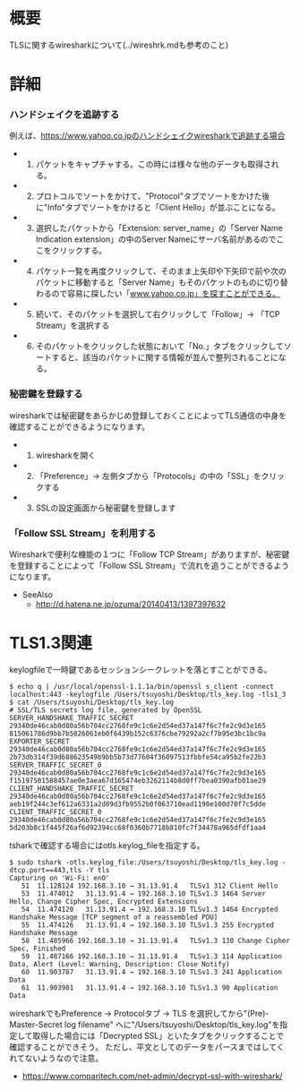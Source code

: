 # 概要
TLSに関するwiresharkについて(../wireshrk.mdも参考のこと)

# 詳細

### ハンドシェイクを追跡する
例えば、https://www.yahoo.co.jpのハンドシェイクwiresharkで追跡する場合
- 1. パケットをキャプチャする。この時には様々な他のデータも取得される。
- 2. プロトコルでソートをかけて、"Protocol"タブでソートをかけた後に"Info"タブでソートをかけると「Client Hello」が並ぶことになる。
- 3. 選択したパケットから「Extension: server_name」の「Server Name Indication extension」の中のServer Nameにサーバ名前があるのでここをクリックする。
- 4. パケット一覧を再度クリックして、そのまま上矢印や下矢印で前や次のパケットに移動すると「Server Name」もそのパケットのものに切り替わるので容易に探したい「www.yahoo.co.jp」を探すことができる。
- 5. 続いて、そのパケットを選択して右クリックして「Follow」-> 「TCP Stream」を選択する
- 6. そのパケットをクリックした状態において「No.」タブをクリックしてソートすると、該当のパケットに関する情報が並んで整列されることになる。

### 秘密鍵を登録する
wiresharkでは秘密鍵をあらかじめ登録しておくことによってTLS通信の中身を確認することができるようになります。
- 1. wiresharkを開く
- 2. 「Preference」-> 左側タブから「Protocols」の中の「SSL」をクリックする
- 3. SSLの設定画面から秘密鍵を登録します

### 「Follow SSL Stream」を利用する
Wiresharkで便利な機能の１つに「Follow TCP Stream」がありますが、秘密鍵を登録することによって「Follow SSL Stream」で流れを追うことができるようになります。

- SeeAlso
  - http://d.hatena.ne.jp/ozuma/20140413/1397397632


# TLS1.3関連
keylogfileで一時鍵であるセッションシークレットを落とすことができる。
```
$ echo q | /usr/local/openssl-1.1.1a/bin/openssl s_client -connect localhost:443 -keylogfile /Users/tsuyoshi/Desktop/tls_key.log -tls1_3
$ cat /Users/tsuyoshi/Desktop/tls_key.log
# SSL/TLS secrets log file, generated by OpenSSL
SERVER_HANDSHAKE_TRAFFIC_SECRET 29340de46cab0d80a56b704cc2768fe9c1c6e2d54ed37a147f6c7fe2c9d3e165 815061786d9bb7b5826061eb0f6439b152c6376cbe79292a2cf7b95e3bc1bc9a
EXPORTER_SECRET 29340de46cab0d80a56b704cc2768fe9c1c6e2d54ed37a147f6c7fe2c9d3e165 2b73db314f39d688623549b9bb5b73d77604f36097513fbbfe54ca95b2fe22b3
SERVER_TRAFFIC_SECRET_0 29340de46cab0d80a56b704cc2768fe9c1c6e2d54ed37a147f6c7fe2c9d3e165 f15197501588457ae0e3aea67d165474eb3262114b8d0ff7bea0390afb01ae29
CLIENT_HANDSHAKE_TRAFFIC_SECRET 29340de46cab0d80a56b704cc2768fe9c1c6e2d54ed37a147f6c7fe2c9d3e165 aeb19f244c3ef612a6331a2d89d3fb9552b0f063710ead1190e100d70f7c5dde
CLIENT_TRAFFIC_SECRET_0 29340de46cab0d80a56b704cc2768fe9c1c6e2d54ed37a147f6c7fe2c9d3e165 5d203b8c1f445f26af6d92394cc68f0360b7718b810fc7f34478a965dfdf1aa4
```

tsharkで確認する場合にはotls.keylog_fileを指定する。
```
$ sudo tshark -otls.keylog_file:/Users/tsuyoshi/Desktop/tls_key.log -dtcp.port==443,tls -Y tls
Capturing on 'Wi-Fi: en0'
   51  11.128124 192.168.3.10 → 31.13.91.4   TLSv1 312 Client Hello
   53  11.474012   31.13.91.4 → 192.168.3.10 TLSv1.3 1464 Server Hello, Change Cipher Spec, Encrypted Extensions
   54  11.474120   31.13.91.4 → 192.168.3.10 TLSv1.3 1464 Encrypted Handshake Message [TCP segment of a reassembled PDU]
   55  11.474126   31.13.91.4 → 192.168.3.10 TLSv1.3 255 Encrypted Handshake Message
   58  11.485966 192.168.3.10 → 31.13.91.4   TLSv1.3 130 Change Cipher Spec, Finished
   59  11.487166 192.168.3.10 → 31.13.91.4   TLSv1.3 114 Application Data, Alert (Level: Warning, Description: Close Notify)
   60  11.903787   31.13.91.4 → 192.168.3.10 TLSv1.3 241 Application Data
   61  11.903901   31.13.91.4 → 192.168.3.10 TLSv1.3 90 Application Data
```

wiresharkでもPreference -> Protocolタブ -> TLS を選択してから"(Pre)-Master-Secret log filename" へに"/Users/tsuyoshi/Desktop/tls_key.log"を指定して取得した場合には「Decrypted SSL」といたタブをクリックすることで確認することができそう。
ただし、平文としてのデータをパースまではしてくれてないようなので注意。
- https://www.comparitech.com/net-admin/decrypt-ssl-with-wireshark/



